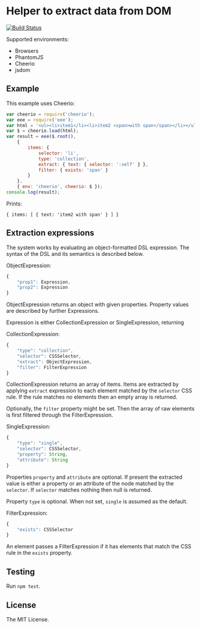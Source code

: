 # Helper to extract data from DOM

[![Build Status](https://travis-ci.org/rla/dom-eee.svg)](https://travis-ci.org/rla/dom-eee)

Supported environments:

 * Browsers
 * PhantomJS
 * Cheerio
 * jsdom

## Example

This example uses Cheerio:

```javascript
var cheerio = require('cheerio');
var eee = require('eee');
var html = '<ul><li>item1</li><li>item2 <span>with span</span></li></ul>';
var $ = cheerio.load(html);
var result = eee($.root(),
    {
        items: {
            selector: 'li',
            type: 'collection',
            extract: { text: { selector: ':self' } },
            filter: { exists: 'span' }
        }
    },
    { env: 'cheerio', cheerio: $ });
console.log(result);
```

Prints:

```
{ items: [ { text: 'item2 with span' } ] }
```

## Extraction expressions

The system works by evaluating an object-formatted DSL
expression. The syntax of the DSL and its semantics is
described below.

ObjectExpression:

```javascript
{
    "prop1": Expression,
    "prop2": Expression
}
```

ObjectExpression returns an object with given properties.
Property values are described by further Expressions.

Expression is either CollectionExpression or
SingleExpression, returning 

CollectionExpression:

```javascript
{
    "type": "collection",
    "selector": CSSSelector,
    "extract": ObjectExpression,
    "filter": FilterExpression
}
```

CollectionExpression returns an array of items. Items are extracted
by applying `extract` expression to each element matched by the
`selector` CSS rule. If the rule matches no elements then an empty
array is returned.

Optionally, the `filter` property might be set. Then the array of
raw elements is first filtered through the FilterExpression.

SingleExpression:

```javascript
{
    "type": "single",
    "selector": CSSSelector,
    "property": String,
    "attribute": String
}
```

Properties `property` and `attribute` are optional. If present
the extracted value is either a property or an attribute of the
node matched by the `selector`. If `selector` matches nothing then
null is returned.

Property `type` is optional. When not set, `single` is assumed as
the default.

FilterExpression:

```javascript
{
    "exists": CSSSelector
}
```

An element passes a FilterExpression if it has elements that match
the CSS rule in the `exists` property.

## Testing

Run `npm test`.

## License

The MIT License.
